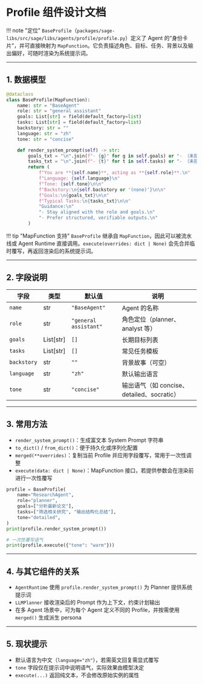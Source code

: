 # Profile 组件设计文档

!!! note "定位"
    `BaseProfile`（`packages/sage-libs/src/sage/libs/agents/profile/profile.py`）定义了 Agent 的“身份卡片”，并可直接映射为 `MapFunction`。它负责描述角色、目标、任务、背景以及输出偏好，可随时渲染为系统提示词。

---

## 1. 数据模型

```python title="profile/profile.py"
@dataclass
class BaseProfile(MapFunction):
    name: str = "BaseAgent"
    role: str = "general assistant"
    goals: List[str] = field(default_factory=list)
    tasks: List[str] = field(default_factory=list)
    backstory: str = ""
    language: str = "zh"
    tone: str = "concise"

    def render_system_prompt(self) -> str:
        goals_txt = "\n".join(f"- {g}" for g in self.goals) or "- （未指定）"
        tasks_txt = "\n".join(f"- {t}" for t in self.tasks) or "- （未指定）"
        return (
            f"You are **{self.name}**, acting as **{self.role}**.\n"
            f"Language: {self.language}\n"
            f"Tone: {self.tone}\n\n"
            f"Backstory:\n{self.backstory or '(none)'}\n\n"
            f"Goals:\n{goals_txt}\n\n"
            f"Typical Tasks:\n{tasks_txt}\n\n"
            "Guidance:\n"
            "- Stay aligned with the role and goals.\n"
            "- Prefer structured, verifiable outputs.\n"
        )
```

!!! tip "MapFunction 支持"
    `BaseProfile` 继承自 `MapFunction`，因此可以被流水线或 Agent Runtime 直接调用。`execute(overrides: dict | None)` 会先合并临时覆写，再返回渲染后的系统提示词。

---

## 2. 字段说明

| 字段 | 类型 | 默认值 | 说明 |
|------|------|--------|------|
| `name` | str | `"BaseAgent"` | Agent 的名称 |
| `role` | str | `"general assistant"` | 角色定位（planner、analyst 等） |
| `goals` | List[str] | `[]` | 长期目标列表 |
| `tasks` | List[str] | `[]` | 常见任务模板 |
| `backstory` | str | `""` | 背景故事（可空） |
| `language` | str | `"zh"` | 默认输出语言 |
| `tone` | str | `"concise"` | 输出语气（如 concise、detailed、socratic） |

---

## 3. 常用方法

- `render_system_prompt()`：生成富文本 System Prompt 字符串
- `to_dict()` / `from_dict()`：便于持久化或序列化配置
- `merged(**overrides)`：复制当前 Profile 并应用字段覆写，常用于一次性调整
- `execute(data: dict | None)`：MapFunction 接口，若提供参数会在渲染前进行一次性覆写

```python
profile = BaseProfile(
    name="ResearchAgent",
    role="planner",
    goals=["分析最新论文"],
    tasks=["筛选相关研究", "输出结构化总结"],
    tone="detailed",
)
print(profile.render_system_prompt())

# 一次性覆写语气
print(profile.execute({"tone": "warm"}))
```

---

## 4. 与其它组件的关系

- `AgentRuntime` 使用 `profile.render_system_prompt()` 为 Planner 提供系统提示词
- `LLMPlanner` 接收渲染后的 Prompt 作为上下文，约束计划输出
- 在多 Agent 场景中，可为每个 Agent 定义不同的 Profile，并按需使用 `merged()` 生成派生 persona

---

## 5. 现状提示

- 默认语言为中文（`language="zh"`），若需英文回复需显式覆写
- `tone` 字段仅在提示词中说明语气，实际效果由模型决定
- `execute(...)` 返回纯文本，不会修改原始实例的属性
